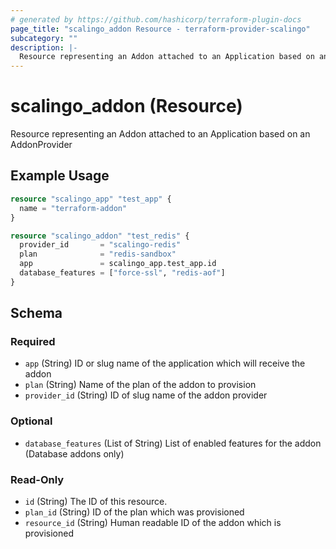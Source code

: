 ```yaml
---
# generated by https://github.com/hashicorp/terraform-plugin-docs
page_title: "scalingo_addon Resource - terraform-provider-scalingo"
subcategory: ""
description: |-
  Resource representing an Addon attached to an Application based on an AddonProvider
---
```


# scalingo_addon (Resource)

Resource representing an Addon attached to an Application based on an AddonProvider

## Example Usage

```terraform
resource "scalingo_app" "test_app" {
  name = "terraform-addon"
}

resource "scalingo_addon" "test_redis" {
  provider_id       = "scalingo-redis"
  plan              = "redis-sandbox"
  app               = scalingo_app.test_app.id
  database_features = ["force-ssl", "redis-aof"]
}
```

<!-- schema generated by tfplugindocs -->
## Schema

### Required

- `app` (String) ID or slug name of the application which will receive the addon
- `plan` (String) Name of the plan of the addon to provision
- `provider_id` (String) ID of slug name of the addon provider

### Optional

- `database_features` (List of String) List of enabled features for the addon (Database addons only)

### Read-Only

- `id` (String) The ID of this resource.
- `plan_id` (String) ID of the plan which was provisioned
- `resource_id` (String) Human readable ID of the addon which is provisioned
